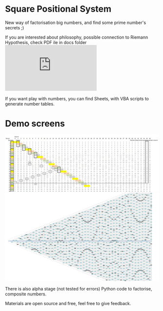 # Square Positional System
New way of factorisation big numbers, and find some prime number's secrets ;)

If you are interested about philosophy, possible connection to Riemann Hypothesis, check PDF ile in docs folder
![Square_positional_System.pdf](https://github.com/VoitecP/Square_Positional_System/blob/e7e05679fedfad53625bd43dd423a867394c9248/Docs/Square%20Positional%20System.pdf)

If you want play with numbers, you can find Sheets, with VBA scripts to generate number tables.
# Demo screens
![image](https://github.com/VoitecP/Square_Positional_System/blob/e7e05679fedfad53625bd43dd423a867394c9248/images/screen01.jpg)
![image](https://github.com/VoitecP/Square_Positional_System/blob/e7e05679fedfad53625bd43dd423a867394c9248/images/screen02.jpg)

There is also alpha stage (not tested for errors) Python code to factorise, composite numbers.

Materials are open source and free, feel free to give feedback.
